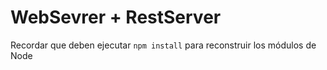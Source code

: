 # WebSevrer + RestServer

Recordar que deben ejecutar ```npm install``` para reconstruir los módulos de Node

